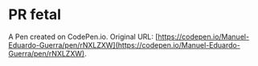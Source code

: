 # PR fetal

A Pen created on CodePen.io. Original URL: [https://codepen.io/Manuel-Eduardo-Guerra/pen/rNXLZXW](https://codepen.io/Manuel-Eduardo-Guerra/pen/rNXLZXW).

